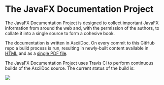# The JavaFX Documentation Project
The JavaFX Documentation Project is designed to collect important JavaFX information from around the web and, with the permission of the authors, to collate it into a single source to form a cohesive book.

The documentation is written in AsciiDoc. On every commit to this GitHub repo a build process is run, resulting in newly-built content available in <a href="https://fxdocs.github.io/docs/html5">HTML</a> and as a <a href="https://fxdocs.github.io/docs/pdf/index.pdf">single PDF file</a>.

The JavaFX Documentation Project uses Travis CI to perform continuous builds of the AsciiDoc source. The current status of the build is:

<img src="https://travis-ci.org/FXDocs/docs.svg?branch=master"/>
